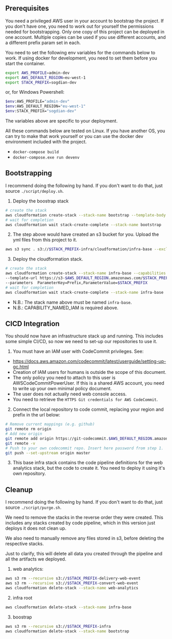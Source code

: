 ## Prerequisites

You need a privileged AWS user in your account to bootstrap the project. If you don't have one, you need to work out for yourself the permissions needed for bootstrapping.
Only one copy of this project can be deployed in one account.
Multiple copies can be used if you use different accounts, and a different prefix param set in each.

You need to set the following env variables for the commands below to work. If using docker for development, you need to set them before you start the container.

```bash
export AWS_PROFILE=admin-dev
export AWS_DEFAULT_REGION=eu-west-1
export STACK_PREFIX=sogdian-dev
```

or, for Windows Powershell:

```bash
$env:AWS_PROFILE="admin-dev"
$env:AWS_DEFAULT_REGION="eu-west-1"
$env:STACK_PREFIX="sogdian-dev"
```

The variables above are specific to your deployment.

All these commands below are tested on Linux. If you have another OS, you can try to make that work yourself or you can use the docker dev environment included with the project.
  - `docker-compose build`
  - `docker-compose.exe run devenv`

## Bootstrapping

I recommend doing the following by hand. If you don't want to do that, just source `./script/deploy.sh`.

1. Deploy the boostrap stack
```bash
# create the stack
aws cloudformation create-stack --stack-name bootstrap --template-body file://./bootstrap.yml --parameters  ParameterKey=Prefix,ParameterValue=$STACK_PREFIX
# wait for completion
aws cloudformation wait stack-create-complete --stack-name bootstrap
```
2. The step above would have created an s3 bucket for you. Upload the yml files from this project to it.
```bash
aws s3 sync . s3://$STACK_PREFIX-infra/cloudformation/infra-base --exclude "*" --include "*.yml"
```
3. Deploy the cloudformation stack.
```bash
# create the stack
aws cloudformation create-stack --stack-name infra-base --capabilities CAPABILITY_NAMED_IAM \
--template-url https://s3-$AWS_DEFAULT_REGION.amazonaws.com/$STACK_PREFIX-infra/cloudformation/infra-base/infra-base-top.yml \
--parameters  ParameterKey=Prefix,ParameterValue=$STACK_PREFIX
# wait for completion
aws cloudformation wait stack-create-complete --stack-name infra-base
```
  * N.B.: The stack name above must be named `infra-base`.
  * N.B.: CAPABILITY_NAMED_IAM is required above.

## CICD Integration

You should now have an infrastructure stack up and running. This includes some simple CI/CD, so now we need to set-up our repositories to use it.

1. You must have an IAM user with CodeCommit privileges. See:
  - https://docs.aws.amazon.com/codecommit/latest/userguide/setting-up-gc.html
  - Creation of IAM users for humans is outside the scope of this document.
  - The only policy you need to attach to this user is AWSCodeCommitPowerUser. If this is a shared AWS account, you need to write up your own minimal policy document.
  - The user does not actually need web console access.
  - You need to retrieve the `HTTPS Git credentials for AWS CodeCommit`.

2. Connect the local repository to code commit, replacing your region and prefix in the url below:
```bash
# Remove current mappings (e.g. github)
git remote rm origin
# Add new origin
git remote add origin https://git-codecommit.$AWS_DEFAULT_REGION.amazonaws.com/v1/repos/$STACK_PREFIX-infra
git remote -v
# Push to your own codecommit repo. Insert here password from step 1.
git push --set-upstream origin master
```

3. This base infra stack contains the code pipeline definitions for the web analytics stack, but the code to create it. You need to deploy it using it's own repository.


## Cleanup

I recommend doing the following by hand. If you don't want to do that, just source `./script/purge.sh`.

We need to remove the stacks in the reverse order they were created. This includes any stacks created by code pipeline, which in this version just deploys it does not clean up.

We also need to manually remove any files stored in s3, before deleting the respective stacks.

Just to clarify, this will delete all data you created through the pipeline and all the artifacts we deployed.

1. web analytics:
```bash
aws s3 rm --recursive s3://$STACK_PREFIX-delivery-web-event
aws s3 rm --recursive s3://$STACK_PREFIX-convert-web-event
aws cloudformation delete-stack --stack-name web-analytics
```

2. infra root
```bash
aws cloudformation delete-stack --stack-name infra-base
```
3. boostrap
```bash
aws s3 rm --recursive s3://$STACK_PREFIX-infra
aws cloudformation delete-stack --stack-name bootstrap
```
